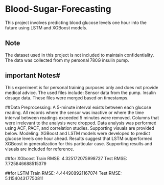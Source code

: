 # Blood-Sugar-Forecasting
This project involves predicting blood glucose levels one hour into the future using LSTM and XGBoost models.

## Note
The dataset used in this project is not included to maintain confidentiality. The data was collected from my personal 780G insulin pump.

## important Notes#
This experiment is for personal training purposes only and does not provide medical advice.
The used files include:
Sensor data from the pump.
Insulin dosage data.
These files were merged based on timestamps.

##Data Preprocessing:
A 5-minute interval exists between each glucose reading.
All records where the sensor was inactive or where the time interval between readings exceeded 5 minutes were removed.
Columns that were irrelevant to the analysis were dropped.
Data analysis was performed using ACF, PACF, and correlation studies. Supporting visuals are provided below.
Modeling:
XGBoost and LSTM models were developed to predict glucose levels one hour ahead.
Results suggest that LSTM outperformed XGBoost in generalization for this particular case.
Supporting results and visuals are included for reference.

##for XGboost
Train RMSE: 4.325172075998727
Test RMSE: 7.725846688515379

##for LSTM 
Train RMSE: 4.444908921167074
Test RMSE: 5.115404317750811
